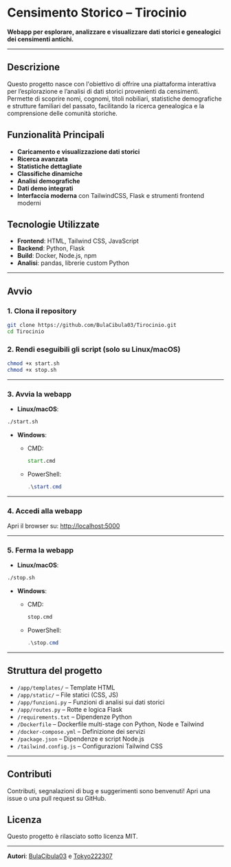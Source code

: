 # Censimento Storico – Tirocinio

**Webapp per esplorare, analizzare e visualizzare dati storici e genealogici dei censimenti antichi.**

---

## Descrizione

Questo progetto nasce con l'obiettivo di offrire una piattaforma interattiva per l’esplorazione e l’analisi di dati storici provenienti da censimenti. Permette di scoprire nomi, cognomi, titoli nobiliari, statistiche demografiche e strutture familiari del passato, facilitando la ricerca genealogica e la comprensione delle comunità storiche.

## Funzionalità Principali

- **Caricamento e visualizzazione dati storici**
- **Ricerca avanzata**
- **Statistiche dettagliate**
- **Classifiche dinamiche**
- **Analisi demografiche**
- **Dati demo integrati**
- **Interfaccia moderna** con TailwindCSS, Flask e strumenti frontend moderni

## Tecnologie Utilizzate

- **Frontend**: HTML, Tailwind CSS, JavaScript
- **Backend**: Python, Flask
- **Build**: Docker, Node.js, npm
- **Analisi**: pandas, librerie custom Python

---

## Avvio

### 1. Clona il repository

```bash
git clone https://github.com/BulaCibula03/Tirocinio.git
cd Tirocinio
```

### 2. Rendi eseguibili gli script (solo su Linux/macOS)

```bash
chmod +x start.sh
chmod +x stop.sh
```

---

### 3. Avvia la webapp

- **Linux/macOS**:

```bash
./start.sh
```

- **Windows**:

    - CMD:
      ```cmd
      start.cmd
      ```

    - PowerShell:
      ```powershell
      .\start.cmd
      ```

---

### 4. Accedi alla webapp

Apri il browser su: [http://localhost:5000](http://localhost:5000)

---

### 5. Ferma la webapp

- **Linux/macOS**:

```bash
./stop.sh
```

- **Windows**:

    - CMD:
      ```cmd
      stop.cmd
      ```

    - PowerShell:
      ```powershell
      .\stop.cmd
      ```

---

## Struttura del progetto

- `/app/templates/` – Template HTML
- `/app/static/` – File statici (CSS, JS)
- `/app/funzioni.py` – Funzioni di analisi sui dati storici
- `/app/routes.py` – Rotte e logica Flask
- `/requirements.txt` – Dipendenze Python
- `/Dockerfile` – Dockerfile multi-stage con Python, Node e Tailwind
- `/docker-compose.yml` – Definizione dei servizi
- `/package.json` – Dipendenze e script Node.js
- `/tailwind.config.js` – Configurazioni Tailwind CSS

---

## Contributi

Contributi, segnalazioni di bug e suggerimenti sono benvenuti! Apri una issue o una pull request su GitHub.

## Licenza

Questo progetto è rilasciato sotto licenza MIT.

---

**Autori**: [BulaCibula03](https://github.com/BulaCibula03) e [Tokyo222307](https://github.com/Tokyo222307)
